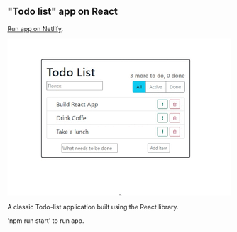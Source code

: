 ## "Todo list" app on React

[Run app on Netlify](*).

![app_gif](todo_list_react.gif)

A classic Todo-list application built using the React library.

'npm run start' to run app.



